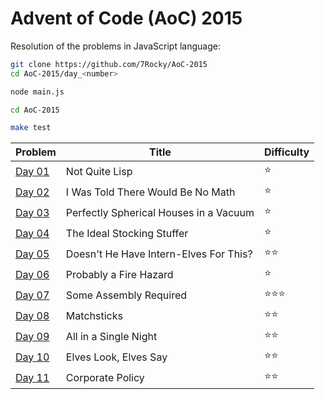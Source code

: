 # Advent of Code (AoC) 2015

Resolution of the problems in JavaScript language:

```bash
git clone https://github.com/7Rocky/AoC-2015
cd AoC-2015/day_<number>

node main.js
```

```bash
cd AoC-2015

make test
```

| Problem          | Title                                  | Difficulty                     |
| ---------------- | -------------------------------------- | ------------------------------ |
| [Day 01](day_01) | Not Quite Lisp                         | :star:                         |
| [Day 02](day_02) | I Was Told There Would Be No Math      | :star:                         |
| [Day 03](day_03) | Perfectly Spherical Houses in a Vacuum | :star:                         |
| [Day 04](day_04) | The Ideal Stocking Stuffer             | :star:                         |
| [Day 05](day_05) | Doesn't He Have Intern-Elves For This? | :star::star:                   |
| [Day 06](day_06) | Probably a Fire Hazard                 | :star:                         |
| [Day 07](day_07) | Some Assembly Required                 | :star::star::star:             |
| [Day 08](day_08) | Matchsticks                            | :star::star:                   |
| [Day 09](day_09) | All in a Single Night                  | :star::star:                   |
| [Day 10](day_10) | Elves Look, Elves Say                  | :star::star:                   |
| [Day 11](day_11) | Corporate Policy                       | :star::star:                   |
